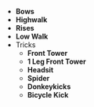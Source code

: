 * **Bows**
* **Highwalk**
* **Rises**
* **Low Walk**
* Tricks
	* **Front Tower**
	* **1 Leg Front Tower**
	* **Headsit**
	* **Spider**
	* **Donkeykicks**
	* **Bicycle Kick**